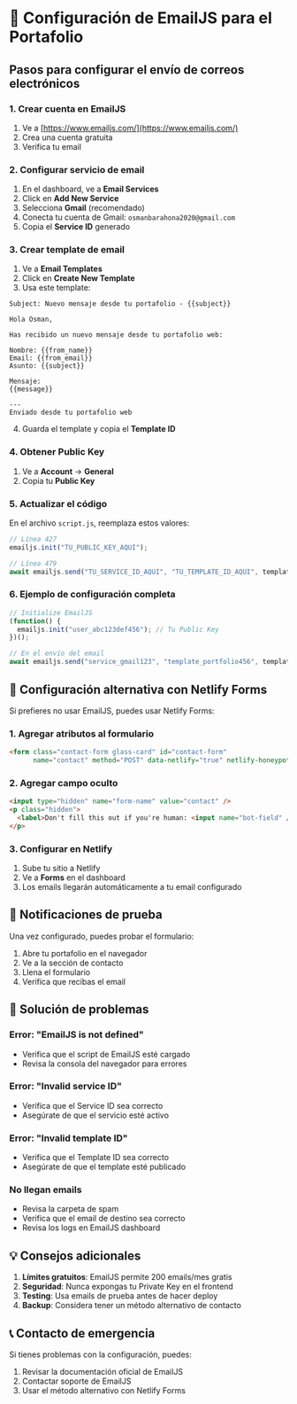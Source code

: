 # 📧 Configuración de EmailJS para el Portafolio

## Pasos para configurar el envío de correos electrónicos

### 1. Crear cuenta en EmailJS
1. Ve a [https://www.emailjs.com/](https://www.emailjs.com/)
2. Crea una cuenta gratuita
3. Verifica tu email

### 2. Configurar servicio de email
1. En el dashboard, ve a **Email Services**
2. Click en **Add New Service**
3. Selecciona **Gmail** (recomendado)
4. Conecta tu cuenta de Gmail: `osmanbarahona2020@gmail.com`
5. Copia el **Service ID** generado

### 3. Crear template de email
1. Ve a **Email Templates**
2. Click en **Create New Template**
3. Usa este template:

```
Subject: Nuevo mensaje desde tu portafolio - {{subject}}

Hola Osman,

Has recibido un nuevo mensaje desde tu portafolio web:

Nombre: {{from_name}}
Email: {{from_email}}
Asunto: {{subject}}

Mensaje:
{{message}}

---
Enviado desde tu portafolio web
```

4. Guarda el template y copia el **Template ID**

### 4. Obtener Public Key
1. Ve a **Account** → **General**
2. Copia tu **Public Key**

### 5. Actualizar el código
En el archivo `script.js`, reemplaza estos valores:

```javascript
// Línea 427
emailjs.init("TU_PUBLIC_KEY_AQUI");

// Línea 479
await emailjs.send("TU_SERVICE_ID_AQUI", "TU_TEMPLATE_ID_AQUI", templateParams)
```

### 6. Ejemplo de configuración completa
```javascript
// Initialize EmailJS
(function() {
  emailjs.init("user_abc123def456"); // Tu Public Key
})();

// En el envío del email
await emailjs.send("service_gmail123", "template_portfolio456", templateParams)
```

## 🔧 Configuración alternativa con Netlify Forms

Si prefieres no usar EmailJS, puedes usar Netlify Forms:

### 1. Agregar atributos al formulario
```html
<form class="contact-form glass-card" id="contact-form" 
      name="contact" method="POST" data-netlify="true" netlify-honeypot="bot-field">
```

### 2. Agregar campo oculto
```html
<input type="hidden" name="form-name" value="contact" />
<p class="hidden">
  <label>Don't fill this out if you're human: <input name="bot-field" /></label>
</p>
```

### 3. Configurar en Netlify
1. Sube tu sitio a Netlify
2. Ve a **Forms** en el dashboard
3. Los emails llegarán automáticamente a tu email configurado

## 📱 Notificaciones de prueba

Una vez configurado, puedes probar el formulario:
1. Abre tu portafolio en el navegador
2. Ve a la sección de contacto
3. Llena el formulario
4. Verifica que recibas el email

## 🚨 Solución de problemas

### Error: "EmailJS is not defined"
- Verifica que el script de EmailJS esté cargado
- Revisa la consola del navegador para errores

### Error: "Invalid service ID"
- Verifica que el Service ID sea correcto
- Asegúrate de que el servicio esté activo

### Error: "Invalid template ID"
- Verifica que el Template ID sea correcto
- Asegúrate de que el template esté publicado

### No llegan emails
- Revisa la carpeta de spam
- Verifica que el email de destino sea correcto
- Revisa los logs en EmailJS dashboard

## 💡 Consejos adicionales

1. **Límites gratuitos**: EmailJS permite 200 emails/mes gratis
2. **Seguridad**: Nunca expongas tu Private Key en el frontend
3. **Testing**: Usa emails de prueba antes de hacer deploy
4. **Backup**: Considera tener un método alternativo de contacto

## 📞 Contacto de emergencia

Si tienes problemas con la configuración, puedes:
1. Revisar la documentación oficial de EmailJS
2. Contactar soporte de EmailJS
3. Usar el método alternativo con Netlify Forms
